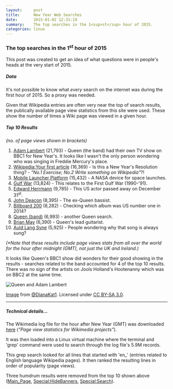 ```yaml
---
layout:     post
title:      New Year Web Searches
date:       2015-01-02 12:31:19
summary:    The top searches in the 1<sup>st</sup> hour of 2015.
categories: linux
---
```


### The top searches in the 1<sup>st</sup> hour of 2015

This post was created to get an idea of what questions were in people's heads at the very start of 2015.

##### Data

It's not possible to know what _every_ search on the internet was during the first hour of 2015. So a proxy was needed.

Given that Wikipedia entries are often very near the top of search results, the publically available page view statistics from this site were used. These show the number of times a Wiki page was viewed in a given hour.


##### Top 10 Results

_(no. of page views shown in brackets)_

1. [Adam Lambert](http://en.wikipedia.org/wiki/Adam_Lambert) (21,793) - Queen (the band) had their own TV show on BBC1 for New Year's. It looks like I wasn't the only person wondering who was singing in Freddie Mercury's place.
2. [Wikipedia:Your first article](http://en.wikipedia.org/wiki/Wikipedia:Your_first_article) (16,369) - Is this a New Year's Resolution thing? - _"No.1 Exercise; No.2 Write something on Wikipedia"_?!
3. [Mobile Launcher Platform](http://en.wikipedia.org/wiki/Mobile_Launcher_Platform) (15,432) - A NASA device for space launches.
4. [Gulf War](http://en.wikipedia.org/wiki/Gulf_War) (13,824) - This relates to the First Gulf War (1990-'91).
5. [Edward Herrmann](http://en.wikipedia.org/wiki/Edward_Herrmann) (9,785) - This US actor passed away on December 31<sup>st</sup>.
6. [John Deacon](http://en.wikipedia.org/wiki/John_Deacon) (8,395) - The ex-Queen bassist.
7. [Billboard 200](http://en.wikipedia.org/wiki/Billboard_200) (8,282) - Checking which album was US number one in 2014?
8. [Queen (band)](http://en.wikipedia.org/wiki/Queen_(band)) (6,993) - another Queen search.
9. [Brian May](http://en.wikipedia.org/wiki/Brian_May) (6,390) - Queen's lead guitarist.
10. [Auld Lang Syne](http://en.wikipedia.org/wiki/Auld_Lang_Syne) (5,925) - People wondering why that song is always sung?

_(*Note that these results include page views stats from all over the world for the hour after midnight (GMT), not just the UK and Ireland.)_

It looks like Queen's BBC1 show did wonders for their good showing in the results - searches related to the band accounted for 4 of the top 10 results. There was no sign of the artists on Jools Holland's Hootenanny which was on BBC2 at the same time.

![Queen and Adam Lambert](http://upload.wikimedia.org/wikipedia/commons/thumb/a/a0/AdamLambert-Queen_7-1-14_SJ.jpg/512px-AdamLambert-Queen_7-1-14_SJ.jpg)
<p>
	<a href="http://commons.wikimedia.org/wiki/File:AdamLambert-Queen_7-1-14_SJ.jpg#mediaviewer/File:AdamLambert-Queen_7-1-14_SJ.jpg">Image</a> from <a rel="nofollow" class="external text" href="https://twitter.com/DianaKat1">@DianaKat1</a>. Licensed under <a title="Creative Commons Attribution-Share Alike 3.0" href="http://creativecommons.org/licenses/by-sa/3.0">CC BY-SA 3.0</a>.
</p>

---

##### Technical details...

The Wikimedia log file for the hour after New Year (GMT) was downloaded [here](https://dumps.wikimedia.org/other/pagecounts-raw/2015/2015-01/) (_"Page view statistics for Wikimedia projects"_).

It was then loaded into a Linux virtual machine where the terminal and 'grep' command were used to search through the log file's 5.9M records.

This grep search looked for all lines that started with 'en_' (entries related to English language Wikipedia pages). It then ranked the resulting lines in order of popularity (page views).

Three humdrum results were removed from the top 10 shown above ([Main_Page](http://en.wikipedia.org/wiki/Main_Page), [Special:HideBanners](http://en.wikipedia.org/wiki/Special:HideBanners), [Special:Search](http://en.wikipedia.org/wiki/Special:Search)).